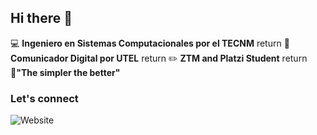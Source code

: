 ## Hi there 👋

:computer: **Ingeniero en Sistemas Computacionales por el TECNM**  return
:pencil:**Comunicador Digital por UTEL**  return
:pencil2: **ZTM and Platzi Student**  return
:dart:**"The simpler the better"** 

### Let's connect 
![Website](https://img.shields.io/website?url=https%3A%2F%2Finsightvigil.com
)

<!--
**insightvigil/insightvigil** is a ✨ _special_ ✨ repository because its `README.md` (this file) appears on your GitHub profile.

Here are some ideas to get you started:

- 🔭 I’m currently working on ...
- 🌱 I’m currently learning ...
- 👯 I’m looking to collaborate on ...
- 🤔 I’m looking for help with ...
- 💬 Ask me about ...
- 📫 How to reach me: ...
- 😄 Pronouns: ...
- ⚡ Fun fact: ...
-->
